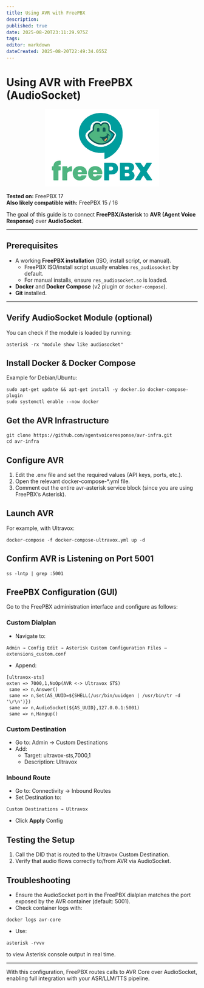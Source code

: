 ```yaml
---
title: Using AVR with FreePBX
description: 
published: true
date: 2025-08-20T23:11:29.975Z
tags: 
editor: markdown
dateCreated: 2025-08-20T22:49:34.055Z
---
```


# Using AVR with FreePBX (AudioSocket)

<div align="center">
  <img src="/images/freepbx.png" alt="FreePBX" width="300"/>
</div>

**Tested on:** FreePBX 17  
**Also likely compatible with:** FreePBX 15 / 16  

The goal of this guide is to connect **FreePBX/Asterisk** to **AVR (Agent Voice Response)** over **AudioSocket**.

---

## Prerequisites

- A working **FreePBX installation** (ISO, install script, or manual).
  - FreePBX ISO/install script usually enables `res_audiosocket` by default.
  - For manual installs, ensure `res_audiosocket.so` is loaded.
- **Docker** and **Docker Compose** (v2 plugin or `docker-compose`).
- **Git** installed.

---

## Verify AudioSocket Module (optional)

You can check if the module is loaded by running:

```console
asterisk -rx "module show like audiosocket"
```

## Install Docker & Docker Compose

Example for Debian/Ubuntu:

```console
sudo apt-get update && apt-get install -y docker.io docker-compose-plugin
sudo systemctl enable --now docker
```

## Get the AVR Infrastructure

```console
git clone https://github.com/agentvoiceresponse/avr-infra.git
cd avr-infra
```

## Configure AVR
1.	Edit the .env file and set the required values (API keys, ports, etc.).
2.	Open the relevant docker-compose-*.yml file.
3.	Comment out the entire avr-asterisk service block (since you are using FreePBX’s Asterisk).

## Launch AVR

For example, with Ultravox:

```console
docker-compose -f docker-compose-ultravox.yml up -d
```

## Confirm AVR is Listening on Port 5001

```console
ss -lntp | grep :5001
```

## FreePBX Configuration (GUI)

Go to the FreePBX administration interface and configure as follows:

### Custom Dialplan
- Navigate to:
```
Admin → Config Edit → Asterisk Custom Configuration Files → 
extensions_custom.conf

```

- Append:

```env
[ultravox-sts]
exten => 7000,1,NoOp(AVR <-> Ultravox STS)
 same => n,Answer()
 same => n,Set(AS_UUID=${SHELL(/usr/bin/uuidgen | /usr/bin/tr -d '\r\n')})
 same => n,AudioSocket(${AS_UUID},127.0.0.1:5001)
 same => n,Hangup()
```

### Custom Destination
- Go to: Admin → Custom Destinations
- Add:
	- Target: ultravox-sts,7000,1
	- Description: Ultravox

### Inbound Route
- Go to: Connectivity → Inbound Routes
- Set Destination to:
```
Custom Destinations → Ultravox
```
- Click **Apply** Config

## Testing the Setup
1.	Call the DID that is routed to the Ultravox Custom Destination.
2.	Verify that audio flows correctly to/from AVR via AudioSocket.

## Troubleshooting
- Ensure the AudioSocket port in the FreePBX dialplan matches the port exposed by the AVR container (default: 5001).
- Check container logs with:
```console
docker logs avr-core
```

- Use:
```console
asterisk -rvvv
```
to view Asterisk console output in real time.


---


With this configuration, FreePBX routes calls to AVR Core over AudioSocket, enabling full integration with your ASR/LLM/TTS pipeline.